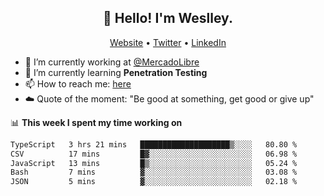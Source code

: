 <h2 align="center">👋 Hello! I'm Weslley.</h2>
<p align="center">
  <a href="http://weslleyneri.com.br">Website</a> •
  <a href="https://twitter.com/Weslley_Neri">Twitter</a> •
  <a href="https://www.linkedin.com/in/weslley-neri-3658908b">LinkedIn</a>
</p>


- 🔭 I’m currently working at [@MercadoLibre](https://github.com/mercadolibre)
- 🌱 I’m currently learning **Penetration Testing**
- 📫 How to reach me: [here](mailto:weslley39@gmail.com)
- ☁️ Quote of the moment: "Be good at something, get good or give up"

📊 **This week I spent my time working on**
<!--START_SECTION:waka-->

```txt
TypeScript   3 hrs 21 mins   ████████████████████▒░░░░   80.80 %
CSV          17 mins         █▓░░░░░░░░░░░░░░░░░░░░░░░   06.98 %
JavaScript   13 mins         █▒░░░░░░░░░░░░░░░░░░░░░░░   05.24 %
Bash         7 mins          ▓░░░░░░░░░░░░░░░░░░░░░░░░   03.08 %
JSON         5 mins          ▓░░░░░░░░░░░░░░░░░░░░░░░░   02.18 %
```

<!--END_SECTION:waka-->

<!-- Inspired by https://github.com/gruselhaus/gruselhaus -->